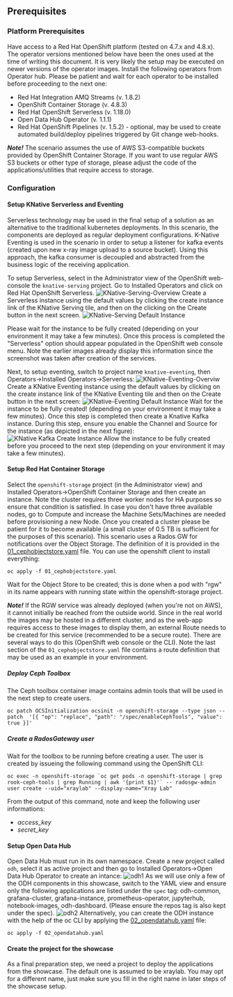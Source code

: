## Prerequisites

### Platform Prerequisites

Have access to a Red Hat OpenShift platform (tested on 4.7.x and 4.8.x). The operator versions mentioned below have been the ones used at the time of writing this document. It is very likely the setup may be executed on newer versions of the operator images.
Install the following operators from Operator hub. Please be patient and wait for each operator to be installed before proceeding to the next one:
* Red Hat Integration AMQ Streams (v. 1.8.2)
* OpenShift Container Storage (v. 4.8.3)
* Red Hat OpenShift Serverless (v. 1.18.0)
* Open Data Hub Operator (v. 1.1.1)
* Red Hat OpenShift Pipelines (v. 1.5.2) - optional, may be used to create automated build/deploy pipelines triggered by Git change web-hooks.

***Note!*** The scenario assumes the use of AWS S3-compatible buckets provided by OpenShift Container Storage. If you want to use regular AWS S3 buckets or other type of storage, please adjust the code of the applications/utilities that require access to storage.

### Configuration

#### Setup KNative Serverless and Eventing
Serverless technology may be used in the final setup of a solution as an alternative to the traditional kubernetes deployments. In this scenario, the components are deployed as regular deployment configurations.
K-Native Eventing is used in the scenario in order to setup a listener for kafka events (created upon new x-ray image upload to a source bucket). 
Using this approach, the kafka consumer is decoupled and abstracted from the business logic of the receiving application.

To setup Serverless, select in the Administrator view of the OpenShift web-console the `knative-serving` project. Go to Installed Operators and click on Red Hat OpenShift Serverless.
![KNative-Serving-Overview](docs/knative-serving-1.png)
Create a Serverless instance using the default values by clicking the create instance link of the KNative Serving tile, and then on the clicking on the Create button in the next screen.
![KNative-Serving Default Instance](docs/knative-serving-1.png)

Please wait for the instance to be fully created (depending on your environment it may take a few minutes). Once this process is completed the "Serverless" option should appear populated in the OpenShift web console menu. Note the earlier images already display this information since the screenshot was taken after creation of the services.

Next, to setup eventing, switch to project name `knative-eventing`, then Operators->Installed Operators->Serverless:
![KNative-Eventing-Overviw](docs/knative-eventing-1.png)
Create a KNative Eventing instance using the default values by clicking on the create instance link of the KNative Eventing tile and then on the Create button in the next screen:
![KNative-Eventing Default Instance](docs/knative-eventing-1_1.png)
Wait for the instance to be fully created! (depending on your environment it may take a few minutes). Once this step is completed then create a Knative Kafka instance. During this step, ensure you enable the Channel and Source for the instance (as depicted in the next figure):
![KNative Kafka Create Instance](docs/knative-eventing-2.png)
Allow the instance to be fully created before you proceed to the next step (depending on your environment it may take a few minutes).

#### Setup Red Hat Container Storage
Select the `openshift-storage` project (in the Administrator view) and Installed Operators->OpenShift Container Storage and then create an instance. Note the cluster requires three worker nodes for HA purposes so ensure that condition is satisfied. In case you don't have three available nodes, go to Compute and increase the Machine Sets/Machines are needed before provisioning a new Node.
Once you created a cluster please be patient for it to become available (a small cluster of 0.5 TB is sufficient for the purposes of this scenario).
This scenario uses a Rados GW for notifications over the Object Storage. The definition of it is provided in the [01_cephobjectstore.yaml](01_cephobjectstore.yaml) file.
You can use the openshift client to install everything:
```shellscript
oc apply -f 01_cephobjectstore.yaml
```
Wait for the Object Store to be created; this is done when a pod with "rgw" in its name appears with running state within the openshift-storage project.

***Note!*** If the RGW service was already deployed (when you're not on AWS), it cannot initially be reached from the outside world. Since in the real world the images may be hosted in a different cluster, and as the web-app requires access to these images to display them, an external Route needs to be created for this service (recommended to be a secure route). There are several ways to do this (OpenShift web console or the CLI). Note the last section of the `01_cephobjectstore.yaml` file contains a route definition that may be used as an example in your environment.

##### Deploy Ceph Toolbox
The Ceph toolbox container image contains admin tools that will be used in the next step to create users.
```shellscript
oc patch OCSInitialization ocsinit -n openshift-storage --type json --patch  '[{ "op": "replace", "path": "/spec/enableCephTools", "value": true }]'
```
##### Create a RadosGateway user
Wait for the toolbox to be running before creating a user. The user is created by issueing the following command using the OpenShift CLI:
```shellscript
oc exec -n openshift-storage `oc get pods -n openshift-storage | grep rook-ceph-tools | grep Running | awk '{print $1}'` -- radosgw-admin user create --uid="xraylab" --display-name="Xray Lab"
```
From the output of this command, note and keep the following user informations:

* *access_key*
* *secret_key*


#### Setup Open Data Hub 
Open Data Hub must run in its own namespace. Create a new project called `odh`, select it as active project and then go to Installed Operators->Open Data Hub Operator to create an intance:
![odh1](docs/odh-1.png)
As we will use only a few of the ODH components in this showcase, switch to the YAML view and ensure only the following applications are listed under the `spec` tag: odh-common, grafana-cluster, grafana-instance, prometheus-operator, jupyterhub, notebook-images, odh-dashboard. (Please ensure the repos tag is also kept under the spec).
![odh2](docs/odh-2.png)
Alternatively, you can create the ODH instance with the help of the oc CLI by applying the [02_opendatahub.yaml](02_opendatahub.yaml) file:
```shellscript
oc apply -f 02_opendatahub.yaml
```

#### Create the project for the showcase
As a final preparation step, we need a project to deploy the applications from the showcase. The default one is assumed to be xraylab. You may opt for a different name, just make sure you fill in the right name in later steps of the showcase setup.

